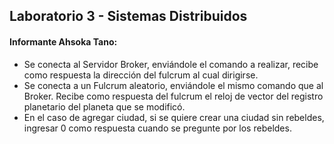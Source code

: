 ## Laboratorio 3 - Sistemas Distribuidos

#### Informante Ahsoka Tano:
- Se conecta al Servidor Broker, enviándole el comando a realizar, recibe como respuesta la dirección del fulcrum al cual dirigirse.
- Se conecta a un Fulcrum aleatorio, enviándole el mismo comando que al Broker. Recibe como respuesta del fulcrum el reloj de vector del registro planetario del planeta que se modificó.
- En el caso de agregar ciudad, si se quiere crear una ciudad sin rebeldes, ingresar 0 como respuesta cuando se pregunte por los rebeldes.
